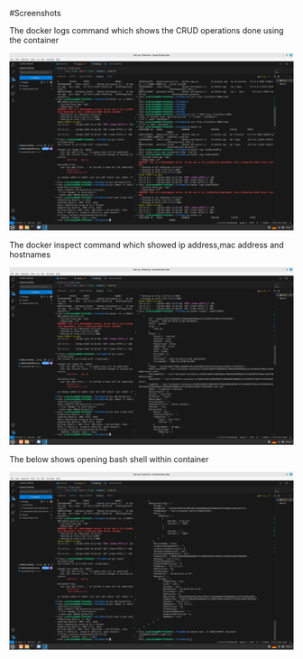 #Screenshots

The docker logs command which shows the CRUD operations done using the container

![Screenshot 1](screenshots/screenshot1.png)

The docker inspect command which showed ip address,mac address and hostnames

![Screenshot 2](screenshots/screenshot2.png)

The below shows opening bash shell within container

![Screenshot 3](screenshots/screenshot3.png)